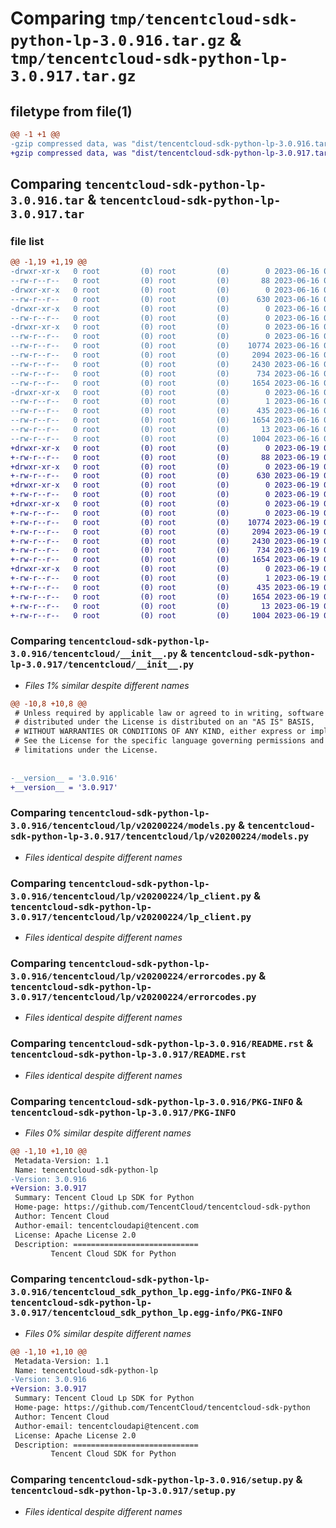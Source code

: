 # Comparing `tmp/tencentcloud-sdk-python-lp-3.0.916.tar.gz` & `tmp/tencentcloud-sdk-python-lp-3.0.917.tar.gz`

## filetype from file(1)

```diff
@@ -1 +1 @@
-gzip compressed data, was "dist/tencentcloud-sdk-python-lp-3.0.916.tar", last modified: Fri Jun 16 00:37:01 2023, max compression
+gzip compressed data, was "dist/tencentcloud-sdk-python-lp-3.0.917.tar", last modified: Mon Jun 19 00:28:45 2023, max compression
```

## Comparing `tencentcloud-sdk-python-lp-3.0.916.tar` & `tencentcloud-sdk-python-lp-3.0.917.tar`

### file list

```diff
@@ -1,19 +1,19 @@
-drwxr-xr-x   0 root         (0) root         (0)        0 2023-06-16 00:37:01.000000 tencentcloud-sdk-python-lp-3.0.916/
--rw-r--r--   0 root         (0) root         (0)       88 2023-06-16 00:37:01.000000 tencentcloud-sdk-python-lp-3.0.916/setup.cfg
-drwxr-xr-x   0 root         (0) root         (0)        0 2023-06-16 00:37:01.000000 tencentcloud-sdk-python-lp-3.0.916/tencentcloud/
--rw-r--r--   0 root         (0) root         (0)      630 2023-06-16 00:37:00.000000 tencentcloud-sdk-python-lp-3.0.916/tencentcloud/__init__.py
-drwxr-xr-x   0 root         (0) root         (0)        0 2023-06-16 00:37:01.000000 tencentcloud-sdk-python-lp-3.0.916/tencentcloud/lp/
--rw-r--r--   0 root         (0) root         (0)        0 2023-06-16 00:37:00.000000 tencentcloud-sdk-python-lp-3.0.916/tencentcloud/lp/__init__.py
-drwxr-xr-x   0 root         (0) root         (0)        0 2023-06-16 00:37:01.000000 tencentcloud-sdk-python-lp-3.0.916/tencentcloud/lp/v20200224/
--rw-r--r--   0 root         (0) root         (0)        0 2023-06-16 00:37:01.000000 tencentcloud-sdk-python-lp-3.0.916/tencentcloud/lp/v20200224/__init__.py
--rw-r--r--   0 root         (0) root         (0)    10774 2023-06-16 00:37:01.000000 tencentcloud-sdk-python-lp-3.0.916/tencentcloud/lp/v20200224/models.py
--rw-r--r--   0 root         (0) root         (0)     2094 2023-06-16 00:37:01.000000 tencentcloud-sdk-python-lp-3.0.916/tencentcloud/lp/v20200224/lp_client.py
--rw-r--r--   0 root         (0) root         (0)     2430 2023-06-16 00:37:01.000000 tencentcloud-sdk-python-lp-3.0.916/tencentcloud/lp/v20200224/errorcodes.py
--rw-r--r--   0 root         (0) root         (0)      734 2023-06-16 00:37:00.000000 tencentcloud-sdk-python-lp-3.0.916/README.rst
--rw-r--r--   0 root         (0) root         (0)     1654 2023-06-16 00:37:01.000000 tencentcloud-sdk-python-lp-3.0.916/PKG-INFO
-drwxr-xr-x   0 root         (0) root         (0)        0 2023-06-16 00:37:01.000000 tencentcloud-sdk-python-lp-3.0.916/tencentcloud_sdk_python_lp.egg-info/
--rw-r--r--   0 root         (0) root         (0)        1 2023-06-16 00:37:01.000000 tencentcloud-sdk-python-lp-3.0.916/tencentcloud_sdk_python_lp.egg-info/dependency_links.txt
--rw-r--r--   0 root         (0) root         (0)      435 2023-06-16 00:37:01.000000 tencentcloud-sdk-python-lp-3.0.916/tencentcloud_sdk_python_lp.egg-info/SOURCES.txt
--rw-r--r--   0 root         (0) root         (0)     1654 2023-06-16 00:37:01.000000 tencentcloud-sdk-python-lp-3.0.916/tencentcloud_sdk_python_lp.egg-info/PKG-INFO
--rw-r--r--   0 root         (0) root         (0)       13 2023-06-16 00:37:01.000000 tencentcloud-sdk-python-lp-3.0.916/tencentcloud_sdk_python_lp.egg-info/top_level.txt
--rw-r--r--   0 root         (0) root         (0)     1004 2023-06-16 00:37:00.000000 tencentcloud-sdk-python-lp-3.0.916/setup.py
+drwxr-xr-x   0 root         (0) root         (0)        0 2023-06-19 00:28:45.000000 tencentcloud-sdk-python-lp-3.0.917/
+-rw-r--r--   0 root         (0) root         (0)       88 2023-06-19 00:28:45.000000 tencentcloud-sdk-python-lp-3.0.917/setup.cfg
+drwxr-xr-x   0 root         (0) root         (0)        0 2023-06-19 00:28:45.000000 tencentcloud-sdk-python-lp-3.0.917/tencentcloud/
+-rw-r--r--   0 root         (0) root         (0)      630 2023-06-19 00:28:45.000000 tencentcloud-sdk-python-lp-3.0.917/tencentcloud/__init__.py
+drwxr-xr-x   0 root         (0) root         (0)        0 2023-06-19 00:28:45.000000 tencentcloud-sdk-python-lp-3.0.917/tencentcloud/lp/
+-rw-r--r--   0 root         (0) root         (0)        0 2023-06-19 00:28:45.000000 tencentcloud-sdk-python-lp-3.0.917/tencentcloud/lp/__init__.py
+drwxr-xr-x   0 root         (0) root         (0)        0 2023-06-19 00:28:45.000000 tencentcloud-sdk-python-lp-3.0.917/tencentcloud/lp/v20200224/
+-rw-r--r--   0 root         (0) root         (0)        0 2023-06-19 00:28:45.000000 tencentcloud-sdk-python-lp-3.0.917/tencentcloud/lp/v20200224/__init__.py
+-rw-r--r--   0 root         (0) root         (0)    10774 2023-06-19 00:28:45.000000 tencentcloud-sdk-python-lp-3.0.917/tencentcloud/lp/v20200224/models.py
+-rw-r--r--   0 root         (0) root         (0)     2094 2023-06-19 00:28:45.000000 tencentcloud-sdk-python-lp-3.0.917/tencentcloud/lp/v20200224/lp_client.py
+-rw-r--r--   0 root         (0) root         (0)     2430 2023-06-19 00:28:45.000000 tencentcloud-sdk-python-lp-3.0.917/tencentcloud/lp/v20200224/errorcodes.py
+-rw-r--r--   0 root         (0) root         (0)      734 2023-06-19 00:28:45.000000 tencentcloud-sdk-python-lp-3.0.917/README.rst
+-rw-r--r--   0 root         (0) root         (0)     1654 2023-06-19 00:28:45.000000 tencentcloud-sdk-python-lp-3.0.917/PKG-INFO
+drwxr-xr-x   0 root         (0) root         (0)        0 2023-06-19 00:28:45.000000 tencentcloud-sdk-python-lp-3.0.917/tencentcloud_sdk_python_lp.egg-info/
+-rw-r--r--   0 root         (0) root         (0)        1 2023-06-19 00:28:45.000000 tencentcloud-sdk-python-lp-3.0.917/tencentcloud_sdk_python_lp.egg-info/dependency_links.txt
+-rw-r--r--   0 root         (0) root         (0)      435 2023-06-19 00:28:45.000000 tencentcloud-sdk-python-lp-3.0.917/tencentcloud_sdk_python_lp.egg-info/SOURCES.txt
+-rw-r--r--   0 root         (0) root         (0)     1654 2023-06-19 00:28:45.000000 tencentcloud-sdk-python-lp-3.0.917/tencentcloud_sdk_python_lp.egg-info/PKG-INFO
+-rw-r--r--   0 root         (0) root         (0)       13 2023-06-19 00:28:45.000000 tencentcloud-sdk-python-lp-3.0.917/tencentcloud_sdk_python_lp.egg-info/top_level.txt
+-rw-r--r--   0 root         (0) root         (0)     1004 2023-06-19 00:28:45.000000 tencentcloud-sdk-python-lp-3.0.917/setup.py
```

### Comparing `tencentcloud-sdk-python-lp-3.0.916/tencentcloud/__init__.py` & `tencentcloud-sdk-python-lp-3.0.917/tencentcloud/__init__.py`

 * *Files 1% similar despite different names*

```diff
@@ -10,8 +10,8 @@
 # Unless required by applicable law or agreed to in writing, software
 # distributed under the License is distributed on an "AS IS" BASIS,
 # WITHOUT WARRANTIES OR CONDITIONS OF ANY KIND, either express or implied.
 # See the License for the specific language governing permissions and
 # limitations under the License.
 
 
-__version__ = '3.0.916'
+__version__ = '3.0.917'
```

### Comparing `tencentcloud-sdk-python-lp-3.0.916/tencentcloud/lp/v20200224/models.py` & `tencentcloud-sdk-python-lp-3.0.917/tencentcloud/lp/v20200224/models.py`

 * *Files identical despite different names*

### Comparing `tencentcloud-sdk-python-lp-3.0.916/tencentcloud/lp/v20200224/lp_client.py` & `tencentcloud-sdk-python-lp-3.0.917/tencentcloud/lp/v20200224/lp_client.py`

 * *Files identical despite different names*

### Comparing `tencentcloud-sdk-python-lp-3.0.916/tencentcloud/lp/v20200224/errorcodes.py` & `tencentcloud-sdk-python-lp-3.0.917/tencentcloud/lp/v20200224/errorcodes.py`

 * *Files identical despite different names*

### Comparing `tencentcloud-sdk-python-lp-3.0.916/README.rst` & `tencentcloud-sdk-python-lp-3.0.917/README.rst`

 * *Files identical despite different names*

### Comparing `tencentcloud-sdk-python-lp-3.0.916/PKG-INFO` & `tencentcloud-sdk-python-lp-3.0.917/PKG-INFO`

 * *Files 0% similar despite different names*

```diff
@@ -1,10 +1,10 @@
 Metadata-Version: 1.1
 Name: tencentcloud-sdk-python-lp
-Version: 3.0.916
+Version: 3.0.917
 Summary: Tencent Cloud Lp SDK for Python
 Home-page: https://github.com/TencentCloud/tencentcloud-sdk-python
 Author: Tencent Cloud
 Author-email: tencentcloudapi@tencent.com
 License: Apache License 2.0
 Description: ============================
         Tencent Cloud SDK for Python
```

### Comparing `tencentcloud-sdk-python-lp-3.0.916/tencentcloud_sdk_python_lp.egg-info/PKG-INFO` & `tencentcloud-sdk-python-lp-3.0.917/tencentcloud_sdk_python_lp.egg-info/PKG-INFO`

 * *Files 0% similar despite different names*

```diff
@@ -1,10 +1,10 @@
 Metadata-Version: 1.1
 Name: tencentcloud-sdk-python-lp
-Version: 3.0.916
+Version: 3.0.917
 Summary: Tencent Cloud Lp SDK for Python
 Home-page: https://github.com/TencentCloud/tencentcloud-sdk-python
 Author: Tencent Cloud
 Author-email: tencentcloudapi@tencent.com
 License: Apache License 2.0
 Description: ============================
         Tencent Cloud SDK for Python
```

### Comparing `tencentcloud-sdk-python-lp-3.0.916/setup.py` & `tencentcloud-sdk-python-lp-3.0.917/setup.py`

 * *Files identical despite different names*

